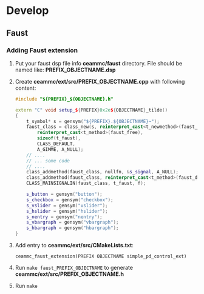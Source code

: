 # Develop

## Faust

### Adding Faust extension

1. Put your faust dsp file info **ceammc/faust** directory.
   File should be named like: **PREFIX_OBJECTNAME.dsp**
2. Create **ceammc/ext/src/PREFIX_OBJECTNAME.cpp**
    with following content:

    ```c++
    #include "${PREFIX}_${OBJECTNAME}.h"

    extern "C" void setup_${PREFIX}0x2e${OBJECTNAME}_tilde()
    {
        t_symbol* s = gensym("${PREFIX}.${OBJECTNAME}~");
        faust_class = class_new(s, reinterpret_cast<t_newmethod>(faust_new),
            reinterpret_cast<t_method>(faust_free),
            sizeof(t_faust),
            CLASS_DEFAULT,
            A_GIMME, A_NULL);
        // ....
        // ... some code
        // ....
        class_addmethod(faust_class, nullfn, &s_signal, A_NULL);
        class_addmethod(faust_class, reinterpret_cast<t_method>(faust_dsp), gensym("dsp"), A_NULL);
        CLASS_MAINSIGNALIN(faust_class, t_faust, f);

        s_button = gensym("button");
        s_checkbox = gensym("checkbox");
        s_vslider = gensym("vslider");
        s_hslider = gensym("hslider");
        s_nentry = gensym("nentry");
        s_vbargraph = gensym("vbargraph");
        s_hbargraph = gensym("hbargraph");
    }
    ```

3. Add entry to **ceammc/ext/src/CMakeLists.txt**:
   ```
   ceammc_faust_extension(PREFIX OBJECTNAME simple_pd_control_ext)
   ```
4. Run ```make faust_PREFIX_OBJECTNAME``` to generate **ceammc/ext/src/PREFIX_OBJECTNAME.h**
5. Run ```make```


